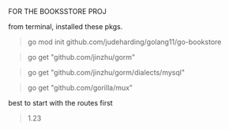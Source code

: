 FOR THE BOOKSSTORE PROJ

from terminal, installed these pkgs.

> go mod init github.com/judeharding/golang11/go-bookstore

> go get "github.com/jinzhu/gorm"

> go get "github.com/jinzhu/gorm/dialects/mysql"

> go get "github.com/gorilla/mux"

best to start with the routes first

> 1.23
